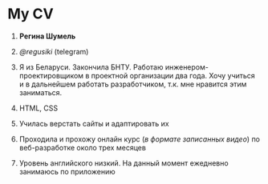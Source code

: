 # My CV

 1. **Регина Шумель**

 2. _@regusiki_ (telegram)

 3. Я из Беларуси. Закончила БНТУ. Работаю инженером-проектировщиком в проектной организации два года. Хочу учиться и в дальнейшем работать разработчиком, т.к. мне нравится этим заниматься. 

 4. HTML, CSS

 5. Училась верстать сайты и адаптировать их

 6. Проходила и прохожу онлайн курс (*в формате записанных видео*) по веб-разработке около трех месяцев

 7. Уровень английского низкий. На данный момент ежедневно занимаюсь по приложению 